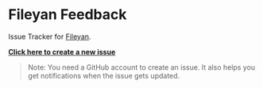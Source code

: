 # Fileyan Feedback
Issue Tracker for [Fileyan](https://github.com/mgenware/fileyan-releases).

**[Click here to create a new issue](https://github.com/mgenware/fileyan-feedback/issues/new)**

> Note: You need a GitHub account to create an issue. It also helps you get notifications when the issue gets updated.
